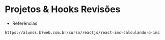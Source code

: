 # Projetos & Hooks Revisões
* Referências
```
https://alunos.b7web.com.br/curso/reactjs/react-imc-calculando-o-imc
```